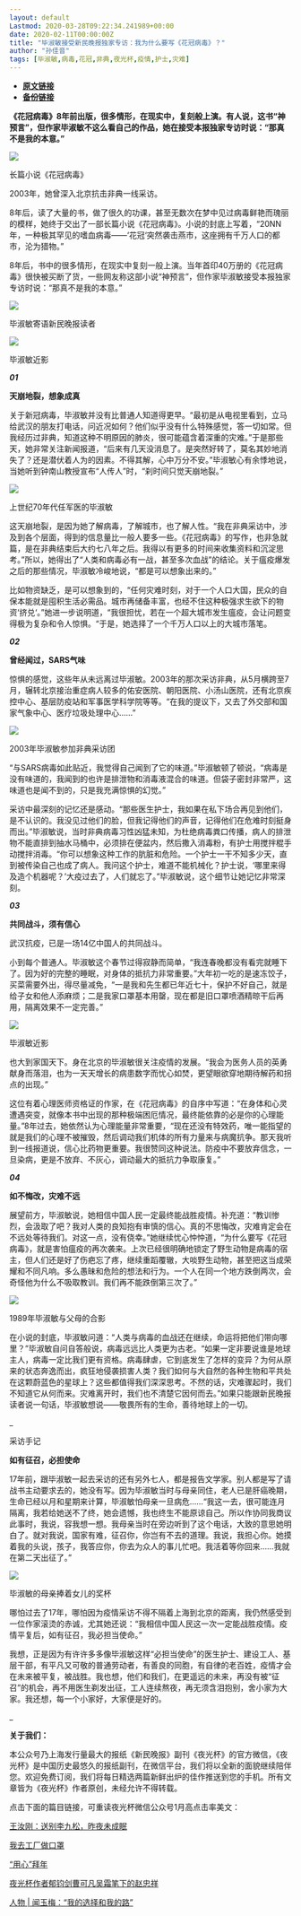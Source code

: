 ```yaml
---
layout: default
Lastmod: 2020-03-28T09:22:34.241989+00:00
date: 2020-02-11T00:00:00Z
title: "毕淑敏接受新民晚报独家专访：我为什么要写《花冠病毒》？"
author: "孙佳音"
tags: [毕淑敏,病毒,花冠,非典,夜光杯,疫情,护士,灾难]
---
```


* [**原文链接**](https://mp.weixin.qq.com/s/nlNR5jNLW-nUubHLxiOjag)
* [**备份链接**](http://archive.ph/sXGXr)


**《花冠病毒》8年前出版，很多情形，在现实中，复刻般上演。有人说，这书“神预言”，但作家毕淑敏不这么看自己的作品，她在接受本报独家专访时说：“那真不是我的本意。”**

![](/images/post/337dc4702ed442c5a7c2ab82acc8b3bb.jpg)

长篇小说《花冠病毒》  

2003年，她曾深入北京抗击非典一线采访。  

8年后，读了大量的书，做了很久的功课，甚至无数次在梦中见过病毒鲜艳而瑰丽的模样，她终于交出了一部长篇小说《花冠病毒》。小说的封底上写着，“20NN年，一种极其罕见的嗜血病毒——‘花冠‘突然袭击燕市，这座拥有千万人口的都市，沦为猎物。”

8年后，书中的很多情形，在现实中复刻一般上演。当年首印40万册的《花冠病毒》很快被买断了货，一些网友称这部小说“神预言”，但作家毕淑敏接受本报独家专访时说：“那真不是我的本意。”

![](/images/post/3e72b401588a8fb368c7cc7582f3c89c.jpg)

毕淑敏寄语新民晚报读者  

  

![](/images/post/073bfec7ede150704c1691a38a333a11.jpg)

毕淑敏近影  

  

_**01**_

**天崩地裂，想象成真**

关于新冠病毒，毕淑敏并没有比普通人知道得更早。“最初是从电视里看到，立马给武汉的朋友打电话，问近况如何？他们似乎没有什么特殊感觉，答一切如常。但我经历过非典，知道这种不明原因的肺炎，很可能蕴含着深重的灾难。”于是那些天，她非常关注新闻报道，“后来有几天没消息了。是突然好转了，莫名其妙地消失了？还是潜伏着人为的因素。不得其解，心中万分不安。”毕淑敏心有余悸地说，当她听到钟南山教授宣布“人传人”时，“刹时间只觉天崩地裂。”

![](/images/post/35680d8c5b784969610afa3bbfdcc475.jpg)

上世纪70年代任军医的毕淑敏  

这天崩地裂，是因为她了解病毒，了解城市，也了解人性。“我在非典采访中，涉及到各个层面，得到的信息量比一般人要多一些。《花冠病毒》的写作，也非急就篇，是在非典结束后大约七八年之后。我得以有更多的时间来收集资料和沉淀思考。”所以，她得出了“人类和病毒必有一战，甚至多次血战”的结论。关于瘟疫爆发之后的那些情况，毕淑敏冷峻地说，“都是可以想象出来的。”  

比如物资缺乏，是可以想象到的，“任何灾难时刻，对于一个人口大国，民众的自保本能就是囤积生活必需品。城市再储备丰富，也经不住这种极强求生欲下的物资‘挤兑‘。”她进一步说明道，“我很担忧，若在一个超大城市发生瘟疫，会让问题变得极为复杂和令人惊惧。“于是，她选择了一个千万人口以上的大城市落笔。

_**02**_

**曾经闻过，SARS气味**

惊惧的感觉，这些年从未远离过毕淑敏。2003年的那次采访非典，从5月横跨至7月，辗转北京接治重症病人较多的佑安医院、朝阳医院、小汤山医院，还有北京疾控中心、基层防疫站和军事医学科学院等等。“在我的提议下，又去了外交部和国家气象中心、医疗垃圾处理中心……”

![](/images/post/c72344a321c65fb7d0823d4b8b9fa716.jpg)

2003年毕淑敏参加非典采访团

“与SARS病毒如此贴近，我觉得自己闻到了它的味道。”毕淑敏顿了顿说，“病毒是没有味道的，我闻到的也许是排泄物和消毒液混合的味道。但袋子密封非常严，这味道也是闻不到的，只是我充满惊惧的幻觉。”

采访中最深刻的记忆还是感动。“那些医生护士，我如果在私下场合再见到他们，是不认识的。我没见过他们的脸，但我记得他们的声音，记得他们在危难时刻挺身而出。”毕淑敏说，当时非典病毒习性凶猛未知，为杜绝病毒粪口传播，病人的排泄物不能直排到抽水马桶中，必须排在便盆内，然后撒入消毒粉，有护士用搅拌棍手动搅拌消毒。“你可以想象这种工作的肮脏和危险。一个护士一干不知多少天，直到被传染自己也成了病人。我问这个护士，难道不能机械化？护士说，‘哪里来得及造个机器呢？’大疫过去了，人们就忘了。”毕淑敏说，这个细节让她记忆非常深刻。

_**03**_

**共同战斗，须有信心**

武汉抗疫，已是一场14亿中国人的共同战斗。

小到每个普通人。毕淑敏这个春节过得寂静而简单，“我连春晚都没有看完就睡下了。因为好的完整的睡眠，对身体的抵抗力非常重要。”大年初一吃的是速冻饺子，买菜需要外出，得尽量减免，“一是我和先生都已年近七十，保护不好自己，就是给子女和他人添麻烦；二是我家口罩基本用罄，现在都是旧口罩喷酒精晾干后再用，隔离效果不一定完善。”

![](/images/post/a6c214f43d50b6123cf59fac198f23ee.jpg)

毕淑敏近影

也大到家国天下。身在北京的毕淑敏很关注疫情的发展。“我会为医务人员的英勇献身而落泪，也为一天天增长的病患数字而忧心如焚，更望眼欲穿地期待解药和拐点的出现。”

这位有着心理医师资格证的作家，在《花冠病毒》的自序中写道：“在身体和心灵遭遇突变，就像本书中出现的那种极端困厄情况，最终能依靠的必是你的心理能量。”8年过去，她依然认为心理能量非常重要，“现在还没有特效药，唯一能指望的就是我们的心理不被摧毁，然后调动我们机体的所有力量来与病魔抗争。那天我听到一线报道说，信心比药物更重要。我很赞同这种说法。防疫中不要放弃信念，一旦染病，更是不放弃、不灰心，调动最大的抵抗力争取康复。”

_**04**_

**如不悔改，灾难不远**

展望前方，毕淑敏说，她相信中国人民一定最终能战胜疫情。补充道：“教训惨烈，会汲取了吧？我对人类的良知抱有审慎的信心。真的不思悔改，灾难肯定会在不远处等待我们。对这一点，没有侥幸。”她继续忧心忡忡道，“为什么要写《花冠病毒》，就是害怕瘟疫的再次袭来。上次已经很明确地锁定了野生动物是病毒的宿主，但人们还是好了伤疤忘了疼，继续重蹈覆辙，大啖野生动物，甚至把这当成荣耀和不同凡响。多么愚昧和危险的想法和行为。一个人在同一个地方跌倒两次，会奇怪他为什么不吸取教训。我们再不能跌倒第三次了。”

![](/images/post/98fe370b47f2426e987e257e5a0c4da4.jpg)

1989年毕淑敏与父母的合影

在小说的封底，毕淑敏问道：“人类与病毒的血战还在继续，命运将把他们带向哪里？”毕淑敏自问自答般说，病毒远远比人类更为古老。“如果一定非要说谁是地球主人，病毒一定比我们更有资格。病毒肆虐，它到底发生了怎样的变异？为何从原来的状态奔逸而出，疯狂地侵袭损害人类？我们如何与大自然的各种生物和平共处在这颗蔚蓝色的星球上？这些都值得我们深深思考。不然的话，灾难骤起时，我们不知道它从何而来。灾难离开时，我们也不清楚它因何而去。”如果只能跟新民晚报读者说一句话，毕淑敏想说——敬畏所有的生命，善待地球上的一切。

\_

采访手记

**如有征召，必担使命** 

17年前，跟毕淑敏一起去采访的还有另外七人，都是报告文学家。别人都是写了请战书主动要求去的，她没有写。因为毕淑敏当时与母亲同住，老人已是肝癌晚期，生命已经以月和星期来计算，毕淑敏怕母亲一旦病危……“我这一去，很可能连月隔离，我若给她送不了终，她会遗憾，我也终生不能原谅自己。所以作协同我商议此事时，我说，容我想一想。我母亲当时在旁边听到了这个电话，大致的意思她明白了。就对我说，国家有难，征召你，你岂有不去的道理。我说，我担心你。她摸着我的头说，孩子，我答应你，你去为众人的事儿忙吧。我活着等你回来……我就在第二天出征了。”

![](/images/post/a0b9445d664fd0dae9778eb4b57c89aa.jpg)

毕淑敏的母亲捧着女儿的奖杯  

哪怕过去了17年，哪怕因为疫情采访不得不隔着上海到北京的距离，我仍然感受到一位作家滚烫的赤诚，尤其她还说：“我相信中国人民这一次一定能战胜疫情。疫情平复后，如有征召，我必担当使命。”

我想，正是因为有许许多多像毕淑敏这样“必担当使命”的医生护士、建设工人、基层干部，有平凡又可敬的普通劳动者，有善良的同胞，有自律的老百姓，疫情才会在未来被平复，被战胜。我也想，他们和我们，在更遥远的未来，再没有被“征召”的机会，再不用医生剃发出征，工人连续熬夜，再无须含泪抱别，舍小家为大家。我还想，每一个小家好，大家便是好的。

\_

**关于我们：**

本公众号乃上海发行量最大的报纸《新民晚报》副刊《夜光杯》的官方微信，《夜光杯》是中国历史最悠久的报纸副刊，在微信平台，我们将以全新的面貌继续陪伴您。欢迎免费订阅，我们将每日精选两篇新鲜出炉的佳作推送到您的手机。所有文章皆为《夜光杯》作者原创，未经允许不得转载。

点击下面的篇目链接，可重读夜光杯微信公众号1月高点击率美文：

[王汝刚：送别李九松，昨夜未成眠](http://mp.weixin.qq.com/s?__biz=MzA4NzM0NTg4NA==&mid=2657710077&idx=1&sn=f977ead7ba6584787c6de58a0d676b91&chksm=8ba7104ebcd0995881386ffc3976d74c1effe214de7a112e5b864430c34e94eae8ab7b95dbc4&scene=21#wechat_redirect)

[我去工厂做口罩](http://mp.weixin.qq.com/s?__biz=MzA4NzM0NTg4NA==&mid=2657710083&idx=1&sn=454ae0e5e60465788b221d7bade3c9c9&chksm=8ba70fb0bcd086a69d0a292c3e3891cf523772c93aafbd2d85b9ecdcb40ca848a9d1e0379482&scene=21#wechat_redirect)

[“用心”拜年](http://mp.weixin.qq.com/s?__biz=MzA4NzM0NTg4NA==&mid=2657709810&idx=2&sn=c79a750090ae72515de43fd3f10e2ec3&chksm=8ba71141bcd09857cd61dcd8c5817ab0b6a8260f9e50d858c3e7834b150b198c6fdc47789b1f&scene=21#wechat_redirect)

[夜光杯作者郁钧剑曹可凡吴霜笔下的赵忠祥](http://mp.weixin.qq.com/s?__biz=MzA4NzM0NTg4NA==&mid=2657709810&idx=1&sn=32163d5144a5b4fc583d4b95b5eb7352&chksm=8ba71141bcd09857b1ee58d901f86e9de14601f455eb9b67e47e37b7e8dd970c0efd6512e9eb&scene=21#wechat_redirect)

[人物 | 闻玉梅：“我的选择和我的路”](http://mp.weixin.qq.com/s?__biz=MzA4NzM0NTg4NA==&mid=2657709733&idx=1&sn=7a3b7dd04c1b5a940caafa967fa6f90f&chksm=8ba71116bcd0980078ae04f5e5231046515046d3f09de369de1877a5b0d086d614fe175798d6&scene=21#wechat_redirect)

